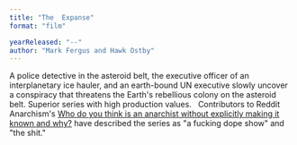 ```yaml
---
title: "The  Expanse"
format: "film"

yearReleased: "--"
author: "Mark Fergus and Hawk Ostby"
---
```

A police detective in the asteroid belt, the executive  officer of an interplanetary ice hauler, and an earth-bound UN executive slowly  uncover a conspiracy that threatens the Earth's rebellious colony on the  asteroid belt. Superior series with high production values.
 
Contributors to Reddit Anarchism's <a class="title may-blank " data-event-action="title" data-href-url="/r/Anarchism/comments/5linem/who_do_you_think_is_an_anarchist_without/" data-inbound-url="/r/Anarchism/comments/5linem/who_do_you_think_is_an_anarchist_without/?utm_content=title&amp;utm_medium=front&amp;utm_source=reddit&amp;utm_name=Anarchism" href="https://www.reddit.com/r/Anarchism/comments/5linem/who_do_you_think_is_an_anarchist_without/" rel="" tabindex="1"> Who do you think is an anarchist without explicitly making it known and why?</a>  have described the series as "a fucking dope show" and "the shit."
 
 